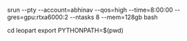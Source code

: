 <!-- srun --pty --account=abhinav --qos=high --time=8:00:00 --gpus-per-node=1 --mem-per-cpu=64000 bash
srun --pty --account=abhinav --qos=high --time=8:00:00 --gres=gpu:1 --ntasks 4 --mem=64gb bash -->
srun --pty --account=abhinav --qos=high --time=8:00:00 --gres=gpu:rtxa6000:2 --ntasks 8 --mem=128gb bash
<!-- 1080ti:1
gpu:rtxa6000:1 -->

cd leopart
export PYTHONPATH=$(pwd)